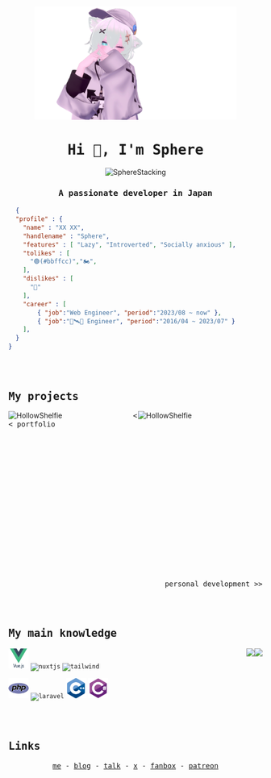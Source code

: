 <p align="center">
  <img  src="./images/hello-world.png" alt="SphereStacking"  width="400" />
</p>


<h1 align="center"><samp>Hi 👋, I'm Sphere</samp></h1>
<p align="center">
  <img src="https://komarev.com/ghpvc/?username=SphereStacking" alt="SphereStacking" />
</p>
<h3 align="center"><samp>A passionate developer in Japan</samp></h3>

``` json
  {
  "profile" : {
    "name" : "XX XX",
    "handlename" : "Sphere",
    "features" : [ "Lazy", "Introverted", "Socially anxious" ],
    "tolikes" : [
      "🟢(#bbffcc)","🏍️",
    ],
    "dislikes" : [
      "🦐"
    ],
    "career" : [
        { "job":"Web Engineer", "period":"2023/08 ~ now" },
        { "job":"🚀🛰📡 Engineer", "period":"2016/04 ~ 2023/07" }
    ],
  }
}
```

<br>
<br>

<h2><samp>My projects</samp></h2>

<a href="https://www.spherestacking.com/?at=github+profile">
   <img align="left"  src="https://www.spherestacking.com/__og-image__/image/og.png"  width="49%" alt="HollowShelfie"  >
</a>

<a href="https://hollowshelfie.com/">
  <img align="right" src="https://github.com/SphereStacking/HollowShelfie/blob/main/.images/x_summary_large_image.png?raw=true" width="49%" alt="HollowShelfie" >
</a>


<p align="left"><samp>&lt;&lt; portfolio</samp></p>
<br>
<br>
<br>
<br>
<br>
<br>
<br>
<br>
<br>
<br>
<br>
<br>
<br>
<br>
<br>
<br>
<p align="right"><samp>personal development &gt;&gt;</samp></p>


<br>
<br>

<h2><samp>My main knowledge</samp></h2>

<img align="right" height="130" src="https://github-readme-stats.vercel.app/api?username=SphereStacking&theme=vue-dark&show_icons=true"/>

<img align="right" height="130" src="https://github-readme-stats.vercel.app/api/top-langs/?username=SphereStacking&theme=vue-dark&show_icons=true&layout=compact"/>

<p align="left">
    <code><img src="https://raw.githubusercontent.com/devicons/devicon/master/icons/vuejs/vuejs-original-wordmark.svg" alt="vuejs" width="40" height="40"/></code>
    <code><img src="https://www.vectorlogo.zone/logos/nuxtjs/nuxtjs-icon.svg" alt="nuxtjs" width="40" height="40"/></code>
    <code><img src="https://www.vectorlogo.zone/logos/tailwindcss/tailwindcss-icon.svg" alt="tailwind" width="40" height="40"/></code>
</p>
<p align="left">
  <code><img src="https://raw.githubusercontent.com/devicons/devicon/master/icons/php/php-original.svg" alt="php" width="40" height="40"/></code>
  <code><img src="https://github.com/laravel/art/blob/master/laravel-logo.png" alt="laravel" width="40" height="40"/></code>
  <code><img src="https://raw.githubusercontent.com/devicons/devicon/master/icons/cplusplus/cplusplus-original.svg" alt="cplusplus" width="40" height="40"/></code>
  <code><img src="https://raw.githubusercontent.com/devicons/devicon/master/icons/csharp/csharp-original.svg" alt="csharp" width="40" height="40"/></code>
</p>


<br>
<br>

<h2><samp>Links</samp></h2>

<p align="center">
  <samp>
    <a href="https://www.spherestacking.com?at=github+profile">me</a> -
    <a href="https://www.spherestacking.com/blog?at=github+profile">blog</a> -
    <a href="https://spherestacking.github.io/SlideCollection/">talk</a> -
    <a href="http://x/SphereStacking/">x</a> -
    <a href="https://spherestacking.fanbox.cc/">fanbox</a> -
    <a href="https://www.patreon.com/SphereStacking/">patreon</a>
  </samp>
</p>
